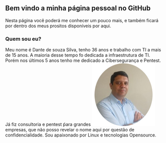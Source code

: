 ## Bem vindo a minha página pessoal no GitHub

Nesta página você poderá me conhecer um pouco mais, e também ficará por dentro dos meus prositos disponíveis por aqui. 

### Quem sou eu?

 
 Meu nome é Dante de souza Silva, tenho 36 anos e trabalho com TI a mais de 15 anos. A maioria desse tempo fo dedicada a infraestrutura de TI. Porém nos últimos 5 anos tenho me dedicado a Cibersegurança e Pentest. Já fiz consultoria e pentest ṕara grandes 
 ![Alt text](https://github.com/dantesilva/me/blob/master/foto1.jpeg) empresas, que não posso revelar o nome aqui por questão de confidencialidade. Sou apaixonado por Linux e tecnologias Opensource.

